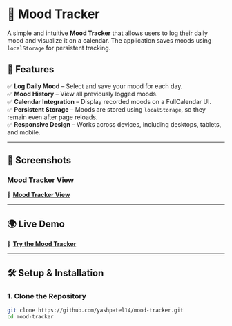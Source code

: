 # 🌟 Mood Tracker  

A simple and intuitive **Mood Tracker** that allows users to log their daily mood and visualize it on a calendar. The application saves moods using `localStorage` for persistent tracking.  

## 🚀 Features  

✅ **Log Daily Mood** – Select and save your mood for each day.  
✅ **Mood History** – View all previously logged moods.  
✅ **Calendar Integration** – Display recorded moods on a FullCalendar UI.  
✅ **Persistent Storage** – Moods are stored using `localStorage`, so they remain even after page reloads.  
✅ **Responsive Design** – Works across devices, including desktops, tablets, and mobile.  

---

## 📸 Screenshots  

### **Mood Tracker View**  
🔗 **[Mood Tracker View](https://prnt.sc/RWut94PLI1aV)**

---

## 🌍 Live Demo  

🔗 **[Try the Mood Tracker](https://mood-tracker-orcin.vercel.app)**  

---

## 🛠️ Setup & Installation  

### **1. Clone the Repository**  
```sh
git clone https://github.com/yashpatel14/mood-tracker.git
cd mood-tracker
